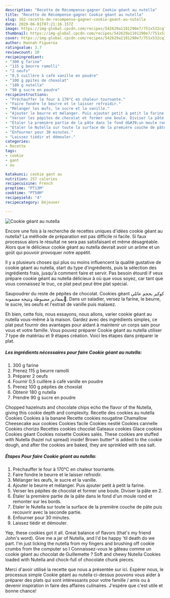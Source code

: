 ```yaml
---
description: "Recette de Récompense-gagner Cookie géant au nutella"
title: "Recette de Récompense-gagner Cookie géant au nutella"
slug: 162-recette-de-recompense-gagner-cookie-geant-au-nutella
date: 2020-06-01T07:21:16.157Z
image: https://img-global.cpcdn.com/recipes/542629a1101290e7/751x532cq70/cookie-geant-au-nutella-photo-principale-de-la-recette.jpg
thumbnail: https://img-global.cpcdn.com/recipes/542629a1101290e7/751x532cq70/cookie-geant-au-nutella-photo-principale-de-la-recette.jpg
cover: https://img-global.cpcdn.com/recipes/542629a1101290e7/751x532cq70/cookie-geant-au-nutella-photo-principale-de-la-recette.jpg
author: Hannah Figueroa
ratingvalue: 3.7
reviewcount: 10
recipeingredient:
- "300 g farine"
- "115 g beurre ramolli"
- "2 oeufs"
- "0,5 cuillère à café vanille en poudre"
- "100 g ppites de choxolat"
- "180 g nutella"
- "90 g sucre en poudre"
recipeinstructions:
- "Préchauffer le four à 170°C en chaleur tournante."
- "Faire fondre le beurre et le laisser refroidir."
- "Mélanger les œufs, le sucre et la vanille."
- "Ajouter le beurre et mélanger. Puis ajouter petit à petit la farine."
- "Verser les pépites de chocolat et former une boule. Diviser la pâte en 2."
- "Étaler la première partie de la pâte dans le fond d&#39;un moule rond et remonter sur les bords."
- "Etaler le Nutella sur toute la surface de la première couche de pâte puis recouvrir avec la seconde partie."
- "Enfourner pour 30 minutes."
- "Laissez tiédir et démouler."
categories:
- Recette
tags:
- cookie
- gant
- au

katakunci: cookie gant au 
nutrition: 257 calories
recipecuisine: French
preptime: "PT13M"
cooktime: "PT50M"
recipeyield: "4"
recipecategory: Déjeuner

---
```



![Cookie géant au nutella](https://img-global.cpcdn.com/recipes/542629a1101290e7/751x532cq70/cookie-geant-au-nutella-photo-principale-de-la-recette.jpg)

Encore une fois à la recherche de recettes uniques d'idées cookie géant au nutella? La méthode de préparation est pas difficile ni facile. Si faux processus alors le résultat ne sera pas satisfaisant et même désagréable. Alors que le délicieux cookie géant au nutella devrait avoir un arôme et un goût qui pouvoir provoquer notre appétit.

Il y a plusieurs choses qui plus ou moins influencent la qualité gustative de cookie géant au nutella, start du type d'ingrédients, puis la sélection des ingrédients frais, jusqu'à comment faire et servir. Pas besoin étourdi if veux prépare cookie géant au nutella délicieux à où que vous soyez, car tant que vous connaissez le truc, ce plat peut peut être plat spécial.

Saupoudrer du reste de pépites de chocolat. Cookies gèant كوكيز بحجم عائلي بمقادير مضبوطة ونتيجة مضمونة💯. Dans un saladier, versez la farine, le beurre, le sucre, les oeufs et l&#39;extrait de vanille puis malaxez.


Eh bien, cette fois, nous essayons, nous allons, varier cookie géant au nutella vous-même à la maison. Gardez avec des ingrédients simples, ce plat peut fournir des avantages pour aidant à maintenir un corps sain pour vous et votre famille. Vous pouvez préparer Cookie géant au nutella utiliser 7 type de matériau et 9 étapes création. Voici les étapes dans préparer le plat.

<!--inarticleads1-->

##### Les ingrédients nécessaires pour faire Cookie géant au nutella:

1.  300 g farine
1. Prenez 115 g beurre ramolli
1. Préparer 2 oeufs
1. Fournir 0,5 cuillère à café vanille en poudre
1. Prenez 100 g pépites de choxolat
1. Obtenir 180 g nutella
1. Prendre 90 g sucre en poudre


Chopped hazelnuts and chocolate chips echo the flavor of the Nutella, giving this cookie depth and complexity. Recette des cookies au nutella Cookies Cookies à la banane Recette cookies nougatine Chamallow Cheesecake aux cookies Cookies facile Cookies nestlé Cookies cannelle Cookies chorizo Recettes cookies chocolat Gateaux cookies Glace cookies Cookies géant Cookies noisette Cookies salés. These cookies are stuffed with Nutella (hazel nut spread) inside! Brown butter* is added to the cookie dough, and after the cookies are baked, they are sprinkled with sea salt. 

<!--inarticleads2-->

##### Étapes Pour faire Cookie géant au nutella:

1. Préchauffer le four à 170°C en chaleur tournante.
1. Faire fondre le beurre et le laisser refroidir.
1. Mélanger les œufs, le sucre et la vanille.
1. Ajouter le beurre et mélanger. Puis ajouter petit à petit la farine.
1. Verser les pépites de chocolat et former une boule. Diviser la pâte en 2.
1. Étaler la première partie de la pâte dans le fond d&#39;un moule rond et remonter sur les bords.
1. Etaler le Nutella sur toute la surface de la première couche de pâte puis recouvrir avec la seconde partie.
1. Enfourner pour 30 minutes.
1. Laissez tiédir et démouler.


Yep, these cookies got it all. Great balance of flavors (that&#39;s my friend John&#39;s word). Give me a jar of Nutella, and I&#39;d be happy &#39;til death do we part. I&#39;m just licking the nutella from my fingers and brushing off cookie crumbs from the computer so I Connaissez-vous le gâteau comme un cookie géant au chocolat de Guillemette ? Soft and chewy Nutella Cookies loaded with Nutella and chock-full of chocolate chunk pieces. 


Merci d'avoir utilisé la recette que nous a présentée sur ici. Espérer nous, le processus simple Cookie géant au nutella ci-dessus pouvons vous aider à préparer des plats qui sont intéressants pour votre famille / amis ou à devenir inspiration in faire des affaires culinaires. J'espère que c'est utile et bonne chance!
